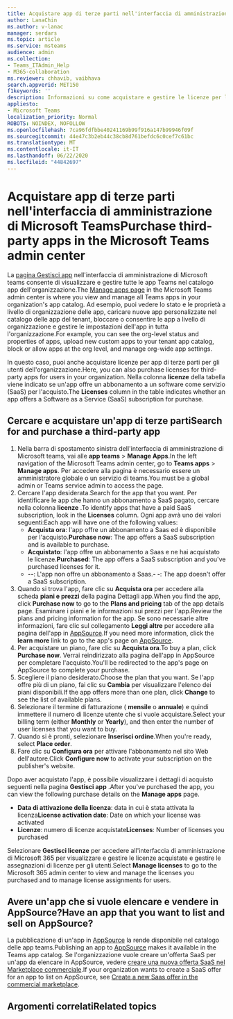 ```yaml
---
title: Acquistare app di terze parti nell'interfaccia di amministrazione di Microsoft Teams
author: LanaChin
ms.author: v-lanac
manager: serdars
ms.topic: article
ms.service: msteams
audience: admin
ms.collection:
- Teams_ITAdmin_Help
- M365-collaboration
ms.reviewer: chhavib, vaibhava
search.appverid: MET150
f1keywords: ''
description: Informazioni su come acquistare e gestire le licenze per le app di terze parti per l'organizzazione nella pagina Gestisci app dell'interfaccia di amministrazione di Microsoft Teams
appliesto:
- Microsoft Teams
localization_priority: Normal
ROBOTS: NOINDEX, NOFOLLOW
ms.openlocfilehash: 7ca96fdfbbe40241169b99f916a147b99946f09f
ms.sourcegitcommit: 44e47c3b2eb44c38cb8d761befdc6c0cef7c61bc
ms.translationtype: MT
ms.contentlocale: it-IT
ms.lasthandoff: 06/22/2020
ms.locfileid: "44842697"
---
```

<a name="purchase-third-party-apps-in-the-microsoft-teams-admin-center"></a><span data-ttu-id="d5763-103">Acquistare app di terze parti nell'interfaccia di amministrazione di Microsoft Teams</span><span class="sxs-lookup"><span data-stu-id="d5763-103">Purchase third-party apps in the Microsoft Teams admin center</span></span>
======================================================

<span data-ttu-id="d5763-104">La [pagina Gestisci app](manage-apps.md) nell'interfaccia di amministrazione di Microsoft teams consente di visualizzare e gestire tutte le app Teams nel catalogo app dell'organizzazione.</span><span class="sxs-lookup"><span data-stu-id="d5763-104">The [Manage apps page](manage-apps.md) in the Microsoft Teams admin center is where you view and manage all Teams apps in your organization's app catalog.</span></span> <span data-ttu-id="d5763-105">Ad esempio, puoi vedere lo stato e le proprietà a livello di organizzazione delle app, caricare nuove app personalizzate nel catalogo delle app del tenant, bloccare o consentire le app a livello di organizzazione e gestire le impostazioni dell'app in tutta l'organizzazione.</span><span class="sxs-lookup"><span data-stu-id="d5763-105">For example, you can see the org-level status and properties of apps, upload new custom apps to your tenant app catalog, block or allow apps at the org level, and manage org-wide app settings.</span></span>

<span data-ttu-id="d5763-106">In questo caso, puoi anche acquistare licenze per app di terze parti per gli utenti dell'organizzazione.</span><span class="sxs-lookup"><span data-stu-id="d5763-106">Here, you can also purchase licenses for third-party apps for users in your organization.</span></span> <span data-ttu-id="d5763-107">Nella colonna **licenze** della tabella viene indicato se un'app offre un abbonamento a un software come servizio (SaaS) per l'acquisto.</span><span class="sxs-lookup"><span data-stu-id="d5763-107">The **Licenses** column in the table indicates whether an app offers a Software as a Service (SaaS) subscription for purchase.</span></span>

## <a name="search-for-and-purchase-a-third-party-app"></a><span data-ttu-id="d5763-108">Cercare e acquistare un'app di terze parti</span><span class="sxs-lookup"><span data-stu-id="d5763-108">Search for and purchase a third-party app</span></span>

1. <span data-ttu-id="d5763-109">Nella barra di spostamento sinistra dell'interfaccia di amministrazione di Microsoft teams, vai alle **app teams**  >  **Manage Apps**.</span><span class="sxs-lookup"><span data-stu-id="d5763-109">In the left navigation of the Microsoft Teams admin center, go to **Teams apps** > **Manage apps**.</span></span> <span data-ttu-id="d5763-110">Per accedere alla pagina è necessario essere un amministratore globale o un servizio di teams.</span><span class="sxs-lookup"><span data-stu-id="d5763-110">You must be a global admin or Teams service admin to access the page.</span></span>
2. <span data-ttu-id="d5763-111">Cercare l'app desiderata.</span><span class="sxs-lookup"><span data-stu-id="d5763-111">Search for the app that you want.</span></span> <span data-ttu-id="d5763-112">Per identificare le app che hanno un abbonamento a SaaS pagato, cercare nella colonna **licenze** .</span><span class="sxs-lookup"><span data-stu-id="d5763-112">To identify apps that have a paid SaaS subscription, look in the **Licenses** column.</span></span> <span data-ttu-id="d5763-113">Ogni app avrà uno dei valori seguenti:</span><span class="sxs-lookup"><span data-stu-id="d5763-113">Each app will have one of the following values:</span></span>
    - <span data-ttu-id="d5763-114">**Acquista ora**: l'app offre un abbonamento a Saas ed è disponibile per l'acquisto.</span><span class="sxs-lookup"><span data-stu-id="d5763-114">**Purchase now**: The app offers a SaaS subscription and is available to purchase.</span></span>  
    - <span data-ttu-id="d5763-115">**Acquistato**: l'app offre un abbonamento a Saas e ne hai acquistato le licenze.</span><span class="sxs-lookup"><span data-stu-id="d5763-115">**Purchased**: The app offers a SaaS subscription and you've purchased licenses for it.</span></span>
    - <span data-ttu-id="d5763-116">**--**: L'app non offre un abbonamento a Saas.</span><span class="sxs-lookup"><span data-stu-id="d5763-116">**- -**: The app doesn't offer a SaaS subscription.</span></span>
3. <span data-ttu-id="d5763-117">Quando si trova l'app, fare clic su **Acquista ora** per accedere alla scheda **piani e prezzi** della pagina Dettagli app.</span><span class="sxs-lookup"><span data-stu-id="d5763-117">When you find the app, click **Purchase now** to go to the **Plans and pricing** tab of the app details page.</span></span> <span data-ttu-id="d5763-118">Esaminare i piani e le informazioni sui prezzi per l'app.</span><span class="sxs-lookup"><span data-stu-id="d5763-118">Review the plans and pricing information for the app.</span></span> <span data-ttu-id="d5763-119">Se sono necessarie altre informazioni, fare clic sul collegamento **Leggi altre** per accedere alla pagina dell'app in [AppSource](https://appsource.microsoft.com/).</span><span class="sxs-lookup"><span data-stu-id="d5763-119">If you need more information, click the **learn more** link to go to the app's page on [AppSource](https://appsource.microsoft.com/).</span></span>  
4. <span data-ttu-id="d5763-120">Per acquistare un piano, fare clic su **Acquista ora**.</span><span class="sxs-lookup"><span data-stu-id="d5763-120">To buy a plan, click **Purchase now**.</span></span> <span data-ttu-id="d5763-121">Verrai reindirizzato alla pagina dell'app in AppSource per completare l'acquisto.</span><span class="sxs-lookup"><span data-stu-id="d5763-121">You'll be redirected to the app's page on AppSource to complete your purchase.</span></span> 
5. <span data-ttu-id="d5763-122">Scegliere il piano desiderato.</span><span class="sxs-lookup"><span data-stu-id="d5763-122">Choose the plan that you want.</span></span> <span data-ttu-id="d5763-123">Se l'app offre più di un piano, fai clic su **Cambia** per visualizzare l'elenco dei piani disponibili.</span><span class="sxs-lookup"><span data-stu-id="d5763-123">If the app offers more than one plan, click **Change** to see the list of available plans.</span></span>
6. <span data-ttu-id="d5763-124">Selezionare il termine di fatturazione ( **mensile** o **annuale**) e quindi immettere il numero di licenze utente che si vuole acquistare.</span><span class="sxs-lookup"><span data-stu-id="d5763-124">Select your billing term (either **Monthly** or **Yearly**), and then enter the number of user licenses that you want to buy.</span></span>
7. <span data-ttu-id="d5763-125">Quando si è pronti, selezionare **Inserisci ordine**.</span><span class="sxs-lookup"><span data-stu-id="d5763-125">When you're ready, select **Place order**.</span></span>
8. <span data-ttu-id="d5763-126">Fare clic su **Configura ora** per attivare l'abbonamento nel sito Web dell'autore.</span><span class="sxs-lookup"><span data-stu-id="d5763-126">Click **Configure now** to activate your subscription on the publisher's website.</span></span>

<span data-ttu-id="d5763-127">Dopo aver acquistato l'app, è possibile visualizzare i dettagli di acquisto seguenti nella pagina **Gestisci app** .</span><span class="sxs-lookup"><span data-stu-id="d5763-127">After you've purchased the app, you can view the following purchase details on the **Manage apps** page.</span></span>

- <span data-ttu-id="d5763-128">**Data di attivazione della licenza**: data in cui è stata attivata la licenza</span><span class="sxs-lookup"><span data-stu-id="d5763-128">**License activation date**: Date on which your license was activated</span></span>
- <span data-ttu-id="d5763-129">**Licenze**: numero di licenze acquistate</span><span class="sxs-lookup"><span data-stu-id="d5763-129">**Licenses**: Number of licenses you purchased</span></span>

<span data-ttu-id="d5763-130">Selezionare **Gestisci licenze** per accedere all'interfaccia di amministrazione di Microsoft 365 per visualizzare e gestire le licenze acquistate e gestire le assegnazioni di licenze per gli utenti.</span><span class="sxs-lookup"><span data-stu-id="d5763-130">Select **Manage licenses** to go to the Microsoft 365 admin center to view and manage the licenses you purchased and to manage license assignments for users.</span></span>

## <a name="have-an-app-that-you-want-to-list-and-sell-on-appsource"></a><span data-ttu-id="d5763-131">Avere un'app che si vuole elencare e vendere in AppSource?</span><span class="sxs-lookup"><span data-stu-id="d5763-131">Have an app that you want to list and sell on AppSource?</span></span>

<span data-ttu-id="d5763-132">La pubblicazione di un'app in [AppSource](https://appsource.microsoft.com/) la rende disponibile nel catalogo delle app teams.</span><span class="sxs-lookup"><span data-stu-id="d5763-132">Publishing an app to [AppSource](https://appsource.microsoft.com/) makes it available in the Teams app catalog.</span></span> <span data-ttu-id="d5763-133">Se l'organizzazione vuole creare un'offerta SaaS per un'app da elencare in AppSource, vedere [creare una nuova offerta SaaS nel Marketplace commerciale](https://docs.microsoft.com/azure/marketplace/partner-center-portal/create-new-saas-offer).</span><span class="sxs-lookup"><span data-stu-id="d5763-133">If your organization wants to create a SaaS offer for an app to list on AppSource, see [Create a new Saas offer in the commercial marketplace](https://docs.microsoft.com/azure/marketplace/partner-center-portal/create-new-saas-offer).</span></span>

## <a name="related-topics"></a><span data-ttu-id="d5763-134">Argomenti correlati</span><span class="sxs-lookup"><span data-stu-id="d5763-134">Related topics</span></span>


